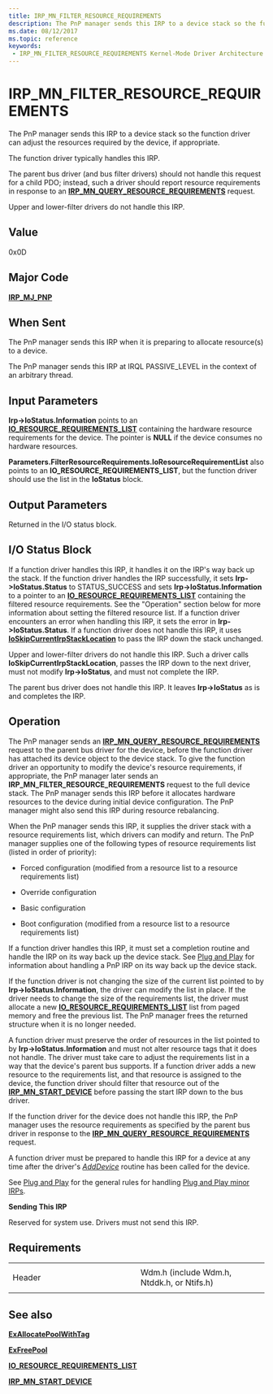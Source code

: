 ```yaml
---
title: IRP_MN_FILTER_RESOURCE_REQUIREMENTS
description: The PnP manager sends this IRP to a device stack so the function driver can adjust the resources required by the device, if appropriate.The function driver typically handles this IRP.
ms.date: 08/12/2017
ms.topic: reference
keywords:
 - IRP_MN_FILTER_RESOURCE_REQUIREMENTS Kernel-Mode Driver Architecture
---
```


# IRP\_MN\_FILTER\_RESOURCE\_REQUIREMENTS


The PnP manager sends this IRP to a device stack so the function driver can adjust the resources required by the device, if appropriate.

The function driver typically handles this IRP.

The parent bus driver (and bus filter drivers) should not handle this request for a child PDO; instead, such a driver should report resource requirements in response to an [**IRP\_MN\_QUERY\_RESOURCE\_REQUIREMENTS**](irp-mn-query-resource-requirements.md) request.

Upper and lower-filter drivers do not handle this IRP.

## Value

0x0D

## Major Code

[**IRP\_MJ\_PNP**](irp-mj-pnp.md)

## When Sent

The PnP manager sends this IRP when it is preparing to allocate resource(s) to a device.

The PnP manager sends this IRP at IRQL PASSIVE\_LEVEL in the context of an arbitrary thread.

## Input Parameters


**Irp-&gt;IoStatus.Information** points to an [**IO\_RESOURCE\_REQUIREMENTS\_LIST**](/windows-hardware/drivers/ddi/wdm/ns-wdm-_io_resource_requirements_list) containing the hardware resource requirements for the device. The pointer is **NULL** if the device consumes no hardware resources.

**Parameters.FilterResourceRequirements.IoResourceRequirementList** also points to an **IO\_RESOURCE\_REQUIREMENTS\_LIST**, but the function driver should use the list in the **IoStatus** block.

## Output Parameters


Returned in the I/O status block.

## I/O Status Block


If a function driver handles this IRP, it handles it on the IRP's way back up the stack. If the function driver handles the IRP successfully, it sets **Irp-&gt;IoStatus.Status** to STATUS\_SUCCESS and sets **Irp-&gt;IoStatus.Information** to a pointer to an [**IO\_RESOURCE\_REQUIREMENTS\_LIST**](/windows-hardware/drivers/ddi/wdm/ns-wdm-_io_resource_requirements_list) containing the filtered resource requirements. See the "Operation" section below for more information about setting the filtered resource list. If a function driver encounters an error when handling this IRP, it sets the error in **Irp-&gt;IoStatus.Status**. If a function driver does not handle this IRP, it uses [**IoSkipCurrentIrpStackLocation**](/windows-hardware/drivers/ddi/wdm/nf-wdm-ioskipcurrentirpstacklocation) to pass the IRP down the stack unchanged.

Upper and lower-filter drivers do not handle this IRP. Such a driver calls **IoSkipCurrentIrpStackLocation**, passes the IRP down to the next driver, must not modify **Irp-&gt;IoStatus**, and must not complete the IRP.

The parent bus driver does not handle this IRP. It leaves **Irp-&gt;IoStatus** as is and completes the IRP.

## Operation

The PnP manager sends an [**IRP\_MN\_QUERY\_RESOURCE\_REQUIREMENTS**](irp-mn-query-resource-requirements.md) request to the parent bus driver for the device, before the function driver has attached its device object to the device stack. To give the function driver an opportunity to modify the device's resource requirements, if appropriate, the PnP manager later sends an **IRP\_MN\_FILTER\_RESOURCE\_REQUIREMENTS** request to the full device stack. The PnP manager sends this IRP before it allocates hardware resources to the device during initial device configuration. The PnP manager might also send this IRP during resource rebalancing.

When the PnP manager sends this IRP, it supplies the driver stack with a resource requirements list, which drivers can modify and return. The PnP manager supplies one of the following types of resource requirements list (listed in order of priority):

-   Forced configuration (modified from a resource list to a resource requirements list)

-   Override configuration

-   Basic configuration

-   Boot configuration (modified from a resource list to a resource requirements list)

If a function driver handles this IRP, it must set a completion routine and handle the IRP on its way back up the device stack. See [Plug and Play](./introduction-to-plug-and-play.md) for information about handling a PnP IRP on its way back up the device stack.

If the function driver is not changing the size of the current list pointed to by **Irp-&gt;IoStatus.Information**, the driver can modify the list in place. If the driver needs to change the size of the requirements list, the driver must allocate a new [**IO\_RESOURCE\_REQUIREMENTS\_LIST**](/windows-hardware/drivers/ddi/wdm/ns-wdm-_io_resource_requirements_list) list from paged memory and free the previous list. The PnP manager frees the returned structure when it is no longer needed.

A function driver must preserve the order of resources in the list pointed to by **Irp-&gt;IoStatus.Information** and must not alter resource tags that it does not handle. The driver must take care to adjust the requirements list in a way that the device's parent bus supports. If a function driver adds a new resource to the requirements list, and that resource is assigned to the device, the function driver should filter that resource out of the [**IRP\_MN\_START\_DEVICE**](irp-mn-start-device.md) before passing the start IRP down to the bus driver.

If the function driver for the device does not handle this IRP, the PnP manager uses the resource requirements as specified by the parent bus driver in response to the [**IRP\_MN\_QUERY\_RESOURCE\_REQUIREMENTS**](irp-mn-query-resource-requirements.md) request.

A function driver must be prepared to handle this IRP for a device at any time after the driver's [*AddDevice*](/windows-hardware/drivers/ddi/wdm/nc-wdm-driver_add_device) routine has been called for the device.

See [Plug and Play](./introduction-to-plug-and-play.md) for the general rules for handling [Plug and Play minor IRPs](plug-and-play-minor-irps.md).

**Sending This IRP**

Reserved for system use. Drivers must not send this IRP.

## Requirements

<table>
<colgroup>
<col width="50%" />
<col width="50%" />
</colgroup>
<tbody>
<tr class="odd">
<td><p>Header</p></td>
<td>Wdm.h (include Wdm.h, Ntddk.h, or Ntifs.h)</td>
</tr>
</tbody>
</table>

## See also


[**ExAllocatePoolWithTag**](/windows-hardware/drivers/ddi/wdm/nf-wdm-exallocatepoolwithtag)

[**ExFreePool**](/windows-hardware/drivers/ddi/ntddk/nf-ntddk-exfreepool)

[**IO\_RESOURCE\_REQUIREMENTS\_LIST**](/windows-hardware/drivers/ddi/wdm/ns-wdm-_io_resource_requirements_list)

[**IRP\_MN\_START\_DEVICE**](irp-mn-start-device.md)

 

